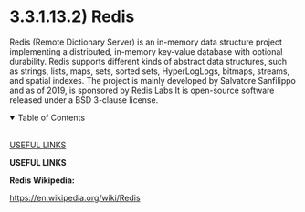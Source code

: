 # 3.3.1.13.2) Redis

Redis (Remote Dictionary Server) is an in-memory data structure project implementing a distributed, in-memory key-value database with optional durability. Redis supports different kinds of abstract data structures, such as strings, lists, maps, sets, sorted sets, HyperLogLogs, bitmaps, streams, and spatial indexes. The project is mainly developed by Salvatore Sanfilippo and as of 2019, is sponsored by Redis Labs.It is open-source software released under a BSD 3-clause license.

<details open>
<summary>Table of Contents</summary>
<br>

[USEFUL LINKS](#h1)

</details>

<a name="h1"/>

**USEFUL LINKS**

**Redis Wikipedia:**

https://en.wikipedia.org/wiki/Redis